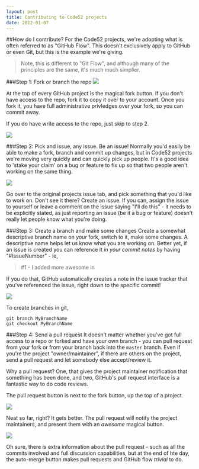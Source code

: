 ```yaml
---
layout: post
title: Contributing to Code52 projects
date: 2012-01-07
---
```


##How do I contribute?
For the Code52 projects, we're adopting what is often referred to as "GitHub Flow". This doesn't exclusively apply to GitHub or even Git, but this is the example we're giving.

> Note, this is different to "Git Flow", and although many of the principles are the same, it's much much simplier.

###Step 1: Fork or branch the repo
![][1]

At the top of every GitHub project is the magical fork button. If you don't have access to the repo, fork it to copy it over to your account. Once you fork it, you have full administrative privledges over your fork, so you can commit away.

If you do have write access to the repo, just skip to step 2.

![][2]

###Step 2: Pick and issue, any issue. Be an issue!
Normally you'd easily be able to make a fork, branch and commit up changes, but in Code52 projects we're moving very quickly and can quickly pick up people. It's a good idea to 'stake your claim' on a bug or feature to fix up so that two people aren't working on the same thing.  

![][3]

Go over to the original projects issue tab, and pick something that you'd like to work on. Don't see it there? Create an issue. If you can, assign the issue to yourself or leave a comment on the issue saying "I'll do this" - it needs to be explicitly stated, as just reporting an issue (be it a bug or feature) doesn't really let people know what you're doing.

###Step 3: Create a branch and make some changes
Create a somewhat descriptive branch name on *your* fork, switch to it, make some changes. A descriptive name helps let us know what you are working on. Better yet, if an issue is created you can reference it *in your commit notes* by having "#IssueNumber" - ie,  

> \#1 - I added more awesome in

If you do that, GitHub automatically creates a note in the issue tracker that you've referenced the issue, right down to the specific commit!

![][4]

To create branches in git,

	git branch MyBranchName
	git checkout MyBranchName
	
###Step 4:  Send a pull request
It doesn't matter whether you've got full access to a repo or forked and have your own branch - you can pull request from your fork or from your branch back into the `master` branch.  Even if you're the project "owner/maintainer", if there are others on the project, send a pull request and let somebody else accept/review it.

Why a pull request? One, that gives the project maintainer notification that something has been done, and two, GitHub's pull request interface is a fantastic way to do code reviews.

The pull request button is next to the fork button, up the top of a project.

![][5]

Neat so far, right? It gets better. The pull request will notify the project maintainers, and present them with an *awesome* magical button.

![][6]

Oh sure, there is extra information about the pull request - such as all the commits involved and full discussion capabilities, but at the end of hte day, the auto-merge button makes pull requests and GitHub flow *trivial* to do.

 [1]: img/githubflow_1.png
 [2]: img/githubflow_2.png
 [3]: img/githubflow_3.png
 [4]: img/githubflow_4.png
 [5]: img/githubflow_5.png
 [6]: img/githubflow_6.png
 [7]: img/githubflow_7.png